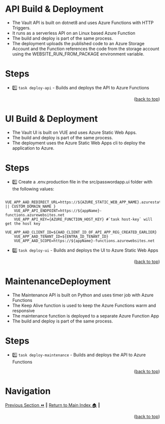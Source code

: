 API Build & Deployment
=============
* The Vault API is built on dotnet8 and uses Azure Functions with HTTP Triggers.
* It runs as a serverless API on an Linux based Azure Function
* The build and deploy is part of the same process.
* The deployment uploads the published code to an Azure Storage Account and the Function references the code from the storage account using the WEBSITE_RUN_FROM_PACKAGE environment variable.

# Steps
- :one: `task deploy-api`          - Builds and deploys the API to Azure Functions
<p align="right">(<a href="#build">back to top</a>)</p>


UI Build & Deployment
=============
* The Vault UI is built on VUE and uses Azure Static Web Apps.
* The build and deploy is part of the same process.
* The deployment uses the Azure Static Web Apps cli to deploy the application to Azure.

# Steps
- :one: Create a .env.production file in the src/passwordapp.ui folder with the following values:
```
    VUE_APP_AAD_REDIRECT_URL=https://${AZURE_STATIC_WEB_APP_NAME}.azurestaticapps.net || CUSTOM_DOMAIN_NAME }
    VUE_APP_API_ENDPOINT=https://${appName}-functions.azurewebsites.net
    VUE_APP_API_KEY={AZURE_FUNCTION_HOST_KEY} #`task host-key` will get the host key
    VUE_APP_AAD_CLIENT_ID=${AAD_CLIENT_ID_OF_API_APP_REG_CREATED_EARLIER}
    VUE_APP_AAD_TENANT_ID=${ENTRA_ID_TENANT_ID}
    VUE_APP_AAD_SCOPE=https://${appName}-functions.azurewebsites.net
```
- :two: `task deploy-ui`          - Builds and deploys the UI to Azure Static Web Apps
<p align="right">(<a href="#build">back to top</a>)</p>

MaintenanceDeployment
=============
* The Maintenance API is built on Python and uses timer job with Azure Functions 
* The Keep Alive function is used to keep the Azure Functions warm and responsive
* The maintenance function is deployed to a separate Azure Function App
* The build and deploy is part of the same process.

# Steps
- :one: `task deploy-maintenance`          - Builds and deploys the API to Azure Functions
<p align="right">(<a href="#build">back to top</a>)</p>


# Navigation
[Previous Section ⏪](./entra.md) ‖ [Return to Main Index 🏠](../README.md) ‖ 
<p align="right">(<a href="#build">back to top</a>)</p>